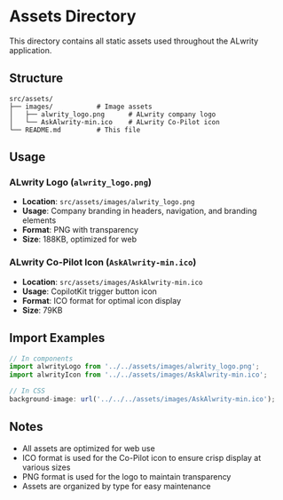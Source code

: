 # Assets Directory

This directory contains all static assets used throughout the ALwrity application.

## Structure

```
src/assets/
├── images/           # Image assets
│   ├── alwrity_logo.png      # ALwrity company logo
│   └── AskAlwrity-min.ico    # ALwrity Co-Pilot icon
└── README.md         # This file
```

## Usage

### ALwrity Logo (`alwrity_logo.png`)
- **Location**: `src/assets/images/alwrity_logo.png`
- **Usage**: Company branding in headers, navigation, and branding elements
- **Format**: PNG with transparency
- **Size**: 188KB, optimized for web

### ALwrity Co-Pilot Icon (`AskAlwrity-min.ico`)
- **Location**: `src/assets/images/AskAlwrity-min.ico`
- **Usage**: CopilotKit trigger button icon
- **Format**: ICO format for optimal icon display
- **Size**: 79KB

## Import Examples

```typescript
// In components
import alwrityLogo from '../../assets/images/alwrity_logo.png';
import alwrityIcon from '../../assets/images/AskAlwrity-min.ico';

// In CSS
background-image: url('../../../assets/images/AskAlwrity-min.ico');
```

## Notes

- All assets are optimized for web use
- ICO format is used for the Co-Pilot icon to ensure crisp display at various sizes
- PNG format is used for the logo to maintain transparency
- Assets are organized by type for easy maintenance

